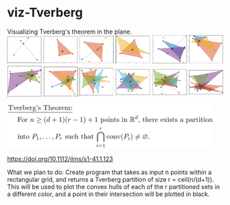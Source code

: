# viz-Tverberg
Visualizing Tverberg's theorem in the plane.
<img src="images/banner.png" width="1920" >

<img src="images/tverberg_thm.png" width=480 />

https://doi.org/10.1112/jlms/s1-41.1.123

What we plan to do:
Create program that takes as input n points within a rectangular grid, and returns a Tverberg partition of size r = ceil(n/(d+1)). This will be used to plot the convex hulls of each of the r partitioned sets in a different color, and a point in their intersection will be plotted in black.

